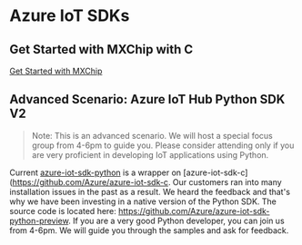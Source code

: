 # Azure IoT SDKs

## Get Started with MXChip with C

[Get Started with MXChip](https://microsoft.github.io/azure-iot-developer-kit/docs/get-started/)

## Advanced Scenario: Azure IoT Hub Python SDK V2

>Note: This is an advanced scenario.  We will host a special focus group from 4-6pm to guide you.  Please consider attending only if you are very proficient in developing IoT applications using Python.

Current [azure-iot-sdk-python](https://github.com/Azure/azure-iot-sdk-python) is a wrapper on [azure-iot-sdk-c](https://github.com/Azure/azure-iot-sdk-c.  Our customers ran into many installation issues in the past as a result.  We heard the feedback and that's why we have been investing in a native version of the Python SDK.  The source code is located here: https://github.com/Azure/azure-iot-sdk-python-preview.  If you are a very good Python developer, you can join us from 4-6pm.  We will guide you through the samples and ask for feedback.